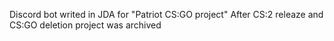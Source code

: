 Discord bot writed in JDA for "Patriot CS:GO project"
After CS:2 releaze and CS:GO deletion project was archived
